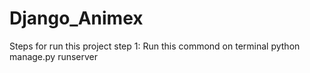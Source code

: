 # Django_Animex
Steps for run this project
    step 1: Run this commond on terminal
                      python manage.py runserver
